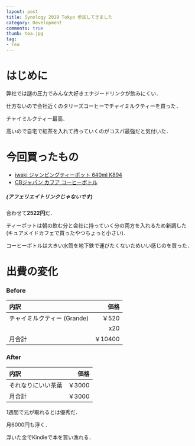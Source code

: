 ```yaml
---
layout: post
title: Synology 2019 Tokyo 参加してきました
category: Development
comments: true
thumb: tea.jpg
tag:
- Tea
---
```


# はじめに

弊社では謎の圧力でみんな大好きエナジードリンクが飲みにくい．

仕方ないので会社近くのタリーズコーヒーでチャイミルクティーを買った．

チャイミルクティー最高．

高いので自宅で紅茶を入れて持っていくのがコスパ最強だと気付いた．

# 今回買ったもの

- [iwaki ジャンピングティーポット 640ml K894](http://amzn.asia/d/14siNJG)
- [CBジャパン カフア コーヒーボトル](http://amzn.asia/d/1RrUyMU)

##### (アフェリエイトリンクじゃないです)

合わせて**2522円**だ．

ティーポットは朝の飲む分と会社に持っていく分の両方を入れるため新調した(キュアメイドカフェで買ったやつちょっと小さい)．

コーヒーボトルは大きい水筒を地下鉄で運びたくないためいい感じのを買った．

# 出費の変化

### Before
|内訳|価格|
|:--|--:|
|チャイミルクティー (Grande)|￥520|
||x20|
|月合計|￥10400|

### After
|内訳|価格|
|:--|--:|
|それなりにいい茶葉|￥3000|
|月合計|￥3000|

1週間で元が取れるとは優秀だ．

月6000円も浮く．

浮いた金でKindleで本を買い漁れる．